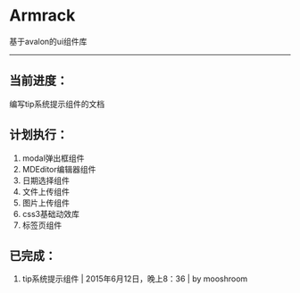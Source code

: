 # Armrack
基于avalon的ui组件库

---
## 当前进度：
编写tip系统提示组件的文档
## 计划执行：

1. modal弹出框组件
1. MDEditor编辑器组件
1. 日期选择组件
1. 文件上传组件
1. 图片上传组件
1. css3基础动效库
1. 标签页组件

## 已完成：
1. tip系统提示组件 | 2015年6月12日，晚上8：36 | by mooshroom